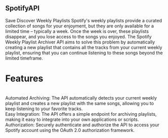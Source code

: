 ## SpotifyAPI
Save Discover Weekly Playlists
Spotify's weekly playlists provide a curated collection of songs for your enjoyment, but they are only available for a limited time – typically a week. Once the week is over, these playlists disappear, and you lose access to the songs you enjoyed. The Spotify Weekly Playlist Archiver API aims to solve this problem by automatically creating a new playlist that contains all the tracks from your current weekly playlist, ensuring that you can continue listening to these songs beyond the limited timeframe.


# Features
<br> Automated Archiving: The API automatically detects your current weekly playlist and creates a new playlist with the same songs, allowing you to keep listening to your favorite tracks.
<br> Easy Integration: The API offers a simple endpoint for archiving playlists, making it easy to integrate into your own applications or scripts.
<br> Authorization: Securely authenticate and authorize the API to access your Spotify account using the OAuth 2.0 authorization framework.
